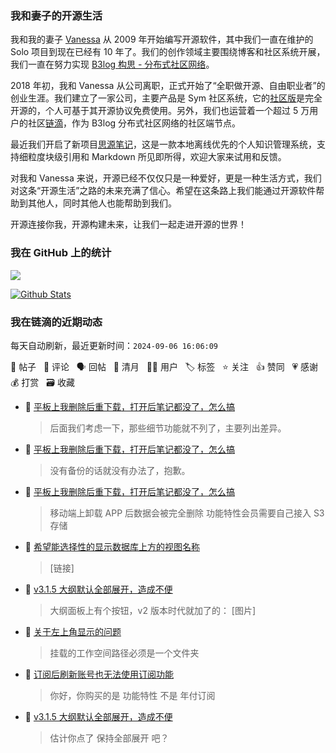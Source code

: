 ### 我和妻子的开源生活

我和我的妻子 [Vanessa](https://github.com/Vanessa219) 从 2009 年开始编写开源软件，其中我们一直在维护的 Solo 项目到现在已经有 10 年了。我们的创作领域主要围绕博客和社区系统开展，我们一直在努力实现 [B3log 构思 - 分布式社区网络](https://ld246.com/article/1546941897596)。

2018 年初，我和 Vanessa 从公司离职，正式开始了“全职做开源、自由职业者”的创业生涯。我们建立了一家公司，主要产品是 Sym 社区系统，它的[社区版](https://github.com/88250/symphony)是完全开源的，个人可基于其开源协议免费使用。另外，我们也运营着一个超过 5 万用户的社区[链滴](https://ld246.com)，作为 B3log 分布式社区网络的社区端节点。

最近我们开启了新项目[思源笔记](https://github.com/siyuan-note/siyuan)，这是一款本地离线优先的个人知识管理系统，支持细粒度块级引用和 Markdown 所见即所得，欢迎大家来试用和反馈。

对我和 Vanessa 来说，开源已经不仅仅只是一种爱好，更是一种生活方式，我们对这条“开源生活”之路的未来充满了信心。希望在这条路上我们能通过开源软件帮助到其他人，同时其他人也能帮助到我们。

开源连接你我，开源构建未来，让我们一起走进开源的世界！

### 我在 GitHub 上的统计

<a title="Hits" target="_blank" href="https://github.com/88250/88250"><img src="https://hits.b3log.org/88250/88250.svg"></a>

[![Github Stats](https://github-readme-stats.vercel.app/api?username=88250&theme=tokyonight&show_icons=true)](https://github.com/88250)

<!--events start -->

### 我在链滴的近期动态

每天自动刷新，最近更新时间：`2024-09-06 16:06:09`

📝 帖子 &nbsp; 💬 评论 &nbsp; 🗣 回帖 &nbsp; 🌙 清月 &nbsp; 👨‍💻 用户 &nbsp; 🏷️ 标签 &nbsp; ⭐️ 关注 &nbsp; 👍 赞同 &nbsp; 💗 感谢 &nbsp; 💰 打赏 &nbsp; 🗃 收藏

* 💬 [平板上我删除后重下载，打开后笔记都没了，怎么搞](https://ld246.com/article/1725590298510/comment/1725596937540#comments)

  > 后面我们考虑一下，那些细节功能就不列了，主要列出差异。
* 💬 [平板上我删除后重下载，打开后笔记都没了，怎么搞](https://ld246.com/article/1725590298510/comment/1725593450477#comments)

  > 没有备份的话就没有办法了，抱歉。
* 💬 [平板上我删除后重下载，打开后笔记都没了，怎么搞](https://ld246.com/article/1725590298510/comment/1725590480654#comments)

  > 移动端上卸载 APP 后数据会被完全删除 功能特性会员需要自己接入 S3 存储
* 💬 [希望能选择性的显示数据库上方的视图名称](https://ld246.com/article/1725589947175/comment/1725590332889#comments)

  > [链接]
* 💬 [v3.1.5 大纲默认全部展开，造成不便](https://ld246.com/article/1725524119421/comment/1725586759597#comments)

  > 大纲面板上有个按钮，v2 版本时代就加了的： [图片]
* 💬 [关于左上角显示的问题](https://ld246.com/article/1725517392534/comment/1725547037799#comments)

  > 挂载的工作空间路径必须是一个文件夹
* 💬 [订阅后刷新账号也无法使用订阅功能](https://ld246.com/article/1725528250661/comment/1725528380563#comments)

  > 你好，你购买的是 功能特性 不是 年付订阅
* 💬 [v3.1.5 大纲默认全部展开，造成不便](https://ld246.com/article/1725524119421/comment/1725526018892#comments)

  > 估计你点了 保持全部展开 吧？


<!--events end -->
